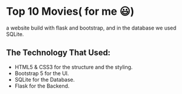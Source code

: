# Top 10 Movies( for me 😃)
a website build with flask and bootstrap, and in the database we used SQLite.

## The Technology That Used:
- HTML5 & CSS3 for the structure and the styling.  
- Bootstrap 5 for the UI.  
- SQLite for the Database.  
- Flask for the Backend.  
